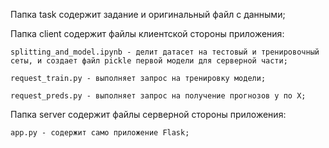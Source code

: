 Папка task содержит задание и оригинальный файл с данными;

Папка client содержит файлы клиентской стороны приложения:
    
    splitting_and_model.ipynb - делит датасет на тестовый и тренировочный сеты, и создает файл pickle первой модели для серверной части;
    
    request_train.py - выполняет запрос на тренировку модели;
    
    request_preds.py - выполняет запрос на получение прогнозов y по X;
    
Папка server содержит файлы серверной стороны приложения:
    
    app.py - содержит само приложение Flask;
